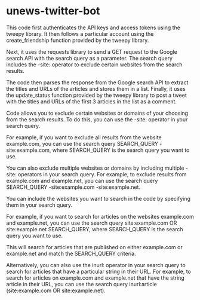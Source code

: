 # unews-twitter-bot

This code first authenticates the API keys and access tokens using the tweepy library. It then follows a particular account using the create_friendship function provided by the tweepy library.

Next, it uses the requests library to send a GET request to the Google search API with the search query as a parameter. The search query includes the -site: operator to exclude certain websites from the search results.

The code then parses the response from the Google search API to extract the titles and URLs of the articles and stores them in a list. Finally, it uses the update_status function provided by the tweepy library to post a tweet with the titles and URLs of the first 3 articles in the list as a comment.

Code allows you to exclude certain websites or domains of your choosing from the search results. To do this, you can use the -site: operator in your search query.

For example, if you want to exclude all results from the website example.com, you can use the search query SEARCH_QUERY -site:example.com, where SEARCH_QUERY is the search query you want to use.

You can also exclude multiple websites or domains by including multiple -site: operators in your search query. For example, to exclude results from example.com and example.net, you can use the search query SEARCH_QUERY -site:example.com -site:example.net.

You can include the websites you want to search in the code by specifying them in your search query.

For example, if you want to search for articles on the websites example.com and example.net, you can use the search query site:example.com OR site:example.net SEARCH_QUERY, where SEARCH_QUERY is the search query you want to use.

This will search for articles that are published on either example.com or example.net and match the SEARCH_QUERY criteria.

Alternatively, you can also use the inurl: operator in your search query to search for articles that have a particular string in their URL. For example, to search for articles on example.com and example.net that have the string article in their URL, you can use the search query inurl:article (site:example.com OR site:example.net).
